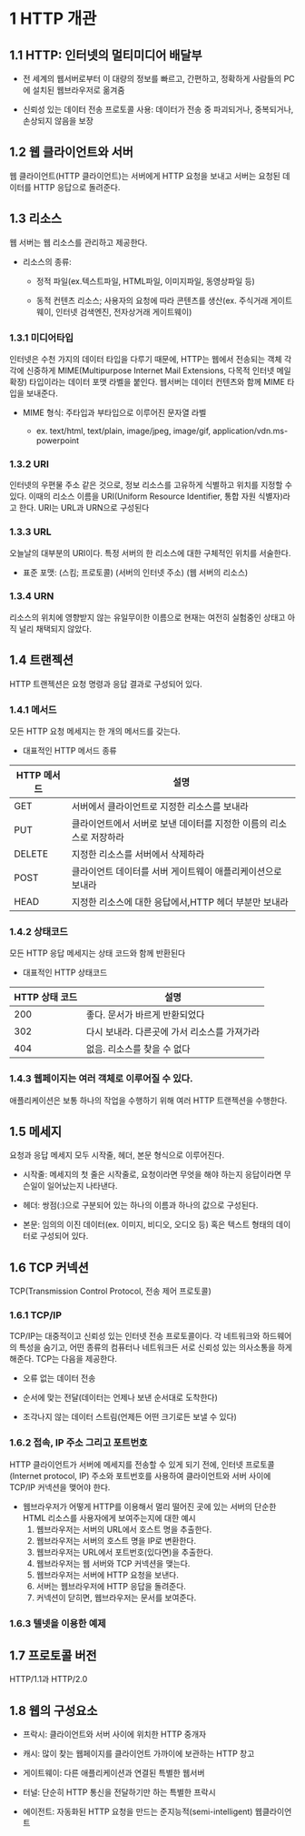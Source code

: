 # 1 HTTP 개관

## 1.1 HTTP: 인터넷의 멀티미디어 배달부

- 전 세계의 웹서버로부터 이 대량의 정보를 빠르고, 간편하고, 정확하게 사람들의 PC에 설치된 웹브라우저로 옮겨줌

- 신뢰성 있는 데이터 전송 프로토콜 사용: 데이터가 전송 중 파괴되거나, 중복되거나, 손상되지 않음을 보장

## 1.2 웹 클라이언트와 서버

웹 클라이언트(HTTP 클라이언트)는 서버에게 HTTP 요청을 보내고 서버는 요청된 데이터를 HTTP 응답으로 돌려준다.

## 1.3 리소스

웹 서버는 웹 리소스를 관리하고 제공한다.

- 리소스의 종류:

  - 정적 파일(ex.텍스트파일, HTML파일, 이미지파일, 동영상파일 등)

  - 동적 컨텐츠 리소스; 사용자의 요청에 따라 콘텐츠를 생산(ex. 주식거래 게이트웨이, 인터넷 검색엔진, 전자상거래 게이트웨이)

### 1.3.1 미디어타입

인터넷은 수천 가지의 데이터 타입을 다루기 때문에, HTTP는 웹에서 전송되는 객체 각각에 신중하게 MIME(Multipurpose Internet Mail Extensions, 다목적 인터넷 메일 확장) 타입이라는 데이터 포맷 라벨을 붙인다. 웹서버는 데이터 컨텐츠와 함께 MIME 타입을 보내준다.

- MIME 형식: 주타입과 부타입으로 이루어진 문자열 라벨

  - ex. text/html, text/plain, image/jpeg, image/gif, application/vdn.ms-powerpoint

### 1.3.2 URI

인터넷의 우편물 주소 같은 것으로, 정보 리소스를 고유하게 식별하고 위치를 지정할 수 있다. 이때의 리소스 이름을 URI(Uniform Resource Identifier, 통합 자원 식별자)라고 한다. URI는 URL과 URN으로 구성된다

### 1.3.3 URL

오늘날의 대부분의 URI이다. 특정 서버의 한 리소스에 대한 구체적인 위치를 서술한다.

- 표준 포맷: (스킴; 프로토콜) (서버의 인터넷 주소) (웹 서버의 리소스)

### 1.3.4 URN

리소스의 위치에 영향받지 않는 유일무이한 이름으로 현재는 여전히 실험중인 상태고 아직 널리 채택되지 않았다.

## 1.4 트랜젝션

HTTP 트랜젝션은 요청 명령과 응답 결과로 구성되어 있다.

### 1.4.1 메서드

모든 HTTP 요청 메세지는 한 개의 메서드를 갖는다.

- 대표적인 HTTP 메서드 종류

HTTP 메서드 | 설명
-|-
GET|서버에서 클라이언트로 지정한 리소스를 보내라
PUT|클라이언트에서 서버로 보낸 데이터를 지정한 이름의 리소스로 저장하라
DELETE|지정한 리소스를 서버에서 삭제하라
POST|클라이언트 데이터를 서버 게이트웨이 애플리케이션으로 보내라
HEAD|지정한 리소스에 대한 응답에서,HTTP 헤더 부분만 보내라

### 1.4.2 상태코드

모든 HTTP 응답 메세지는 상태 코드와 함께 반환된다

- 대표적인 HTTP 상태코드

HTTP 상태 코드|설명
-|-
200|좋다. 문서가 바르게 반환되었다
302|다시 보내라. 다른곳에 가서 리소스를 가져가라
404|없음. 리소스를 찾을 수 없다

### 1.4.3 웹페이지는 여러 객체로 이루어질 수 있다.

애플리케이션은 보통 하나의 작업을 수행하기 위해 여러 HTTP 트랜젝션을 수행한다.

## 1.5 메세지

요청과 응답 메세지 모두 시작줄, 헤더, 본문 형식으로 이루어진다.

- 시작줄: 메세지의 첫 줄은 시작줄로, 요청이라면 무엇을 해야 하는지 응답이라면 무슨일이 일어났는지 나타낸다.

- 헤더: 쌍점(:)으로 구분되어 있는 하나의 이름과 하나의 값으로 구성된다.

- 본문: 임의의 이진 데이터(ex. 이미지, 비디오, 오디오 등) 혹은 텍스트 형태의 데이터로 구성되어 있다.

## 1.6 TCP 커넥션

TCP(Transmission Control Protocol, 전송 제어 프로토콜)

### 1.6.1 TCP/IP

TCP/IP는 대중적이고 신뢰성 있는 인터넷 전송 프로토콜이다. 각 네트워크와 하드웨어의 특성을 숨기고, 어떤 종류의 컴퓨터나 네트워크든 서로 신뢰성 있는 의사소통을 하게 해준다. TCP는 다음을 제공한다.

- 오류 없는 데이터 전송

- 순서에 맞는 전달(데이터는 언제나 보낸 순서대로 도착한다)

- 조각나지 않는 데이터 스트림(언제든 어떤 크기로든 보낼 수 있다)

### 1.6.2 접속, IP 주소 그리고 포트번호

HTTP 클라이언트가 서버에 메세지를 전송할 수 있게 되기 전에, 인터넷 프로토콜(Internet protocol, IP) 주소와 포트번호를 사용하여 클라이언트와 서버 사이에 TCP/IP 커넥션을 맺어야 한다.

- 웹브라우저가 어떻게 HTTP를 이용해서 멀리 떨어진 곳에 있는 서버의 단순한 HTML 리소스를 사용자에게 보여주는지에 대한 예시
  1. 웹브라우저는 서버의 URL에서 호스트 명을 추출한다.
  2. 웹브라우저는 서버의 호스트 명을 IP로 변환한다.
  3. 웹브라우저는 URL에서 포트번호(있다면)을 추출한다.
  4. 웹브라우저는 웹 서버와 TCP 커넥션을 맺는다.
  5. 웹브라우저는 서버에 HTTP 요청을 보낸다.
  6. 서버는 웹브라우저에 HTTP 응답을 돌려준다.
  7. 커넥션이 닫히면, 웹브라우저는 문서를 보여준다.

### 1.6.3 텔넷을 이용한 예제

## 1.7 프로토콜 버전

HTTP/1.1과 HTTP/2.0

## 1.8 웹의 구성요소

- 프락시: 클라이언트와 서버 사이에 위치한 HTTP 중개자

- 캐시: 많이 찾는 웹페이지를 클라이언트 가까이에 보관하는 HTTP 창고

- 게이트웨이: 다른 애플리케이션과 연결된 특별한 웹서버

- 터널: 단순히 HTTP 통신을 전달하기만 하는 특별한 프락시

- 에이전트: 자동화된 HTTP 요청을 만드는 준지능적(semi-intelligent) 웹클라이언트
